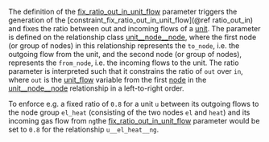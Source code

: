 The definition of the [fix\_ratio\_out\_in\_unit\_flow](@ref) parameter triggers the generation of the
[constraint\_fix\_ratio\_out\_in\_unit\_flow](@ref ratio_out_in) and fixes the ratio between out and incoming flows of a [unit](@ref).
The parameter is defined on the relationship class [unit\_\_node\_\_node](@ref),
where the first node (or group of nodes) in this relationship represents the `to_node`,
i.e. the outgoing flow from the unit, and the second node (or group of nodes),
represents the `from_node`, i.e. the incoming flows to the unit.
The ratio parameter is interpreted such that it constrains the ratio of `out` over `in`,
where `out` is the [unit_flow](@ref) variable from the first [node](@ref) in the [unit\_\_node\_\_node](@ref) relationship
in a left-to-right order.

To enforce e.g. a fixed ratio of `0.8` for a unit `u` between its outgoing flows to the node group `el_heat` (consisting of the two nodes `el` and `heat`) and its incoming gas flow from `ng`the [fix\_ratio\_out\_in\_unit\_flow](@ref) parameter would be set to `0.8` for the relationship `u__el_heat__ng`.
